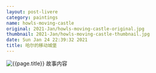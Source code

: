 ```yaml
---
layout: post-livere
category: paintings
name: howls-moving-castle
original: 2021-Jan/howls-moving-castle-original.jpg
thumbnail: 2021-Jan/howls-moving-castle-thumbnail.jpg
date: Sun Jan 24 22:39:32 2021
title: 哈尔的移动城堡
---
```


![{{page.title}}](/gallery/{{page.category}}/{{page.original}})
故事内容
